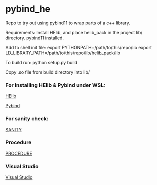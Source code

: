 # pybind_he
Repo to try out using pybind11 to wrap parts of a c++ library.

Requirements: Install HElib, and place helib_pack in the project lib/ directory.
pybind11 installed.

Add to shell init file:
export PYTHONPATH=/path/to/this/repo/lib
export LD_LIBRARY_PATH=/path/to/this/repo/lib/helib_pack/lib

To build run: python setup.py build

Copy .so file from build directory into lib/

### For installing HElib & Pybind under WSL:
[HElib](docs/WSL_INSTALL_HELIB.md) 

[Pybind](docs/WSL_INSTALL_PYBIND.md) 

###  For sanity check:

[SANITY](docs/SANITY_CHECK.md) 

### Procedure 

[PROCEDURE](docs/WSL_PROCEDURE.md) 

### Visual Studio

[Visual Studio](vs/VS.md) 